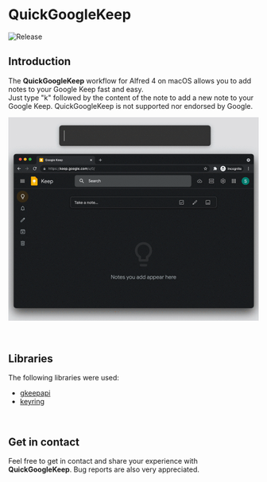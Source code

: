 # QuickGoogleKeep
![Release](https://img.shields.io/badge/Release-0.1-9cf)

## Introduction
The **QuickGoogleKeep** workflow for Alfred 4 on macOS allows you to add notes to your Google Keep fast and easy.<br>
Just type "k" followed by the content of the note to add a new note to your Google Keep.
QuickGoogleKeep is not supported nor endorsed by Google.

<p align="center">
<img src="https://github.com/stevensolleder/QuickGoogleKeep/blob/main/screenshots/showcase.gif" img>
</p>
<br>

## Libraries
The following libraries were used:
- [gkeepapi](https://github.com/kiwiz/gkeepapi)
- [keyring](https://github.com/jaraco/keyring)
<br>

## Get in contact
Feel free to get in contact and share your experience with **QuickGoogleKeep**. Bug reports are also very appreciated.

